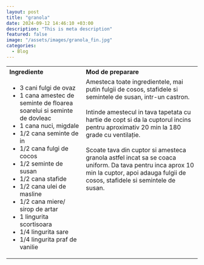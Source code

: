 ```yaml
---
layout: post
title: "granola"
date: 2024-09-12 14:46:10 +03:00
description: "This is meta description"
featured: false
image: "/assets/images/granola_fin.jpg"
categories:
  - Blog
---
```


<table style="width: 100%; border-collapse: collapse;">
  <tr>
    <th style="text-align: left;width: 40%;vertical-align: top;">Ingrediente</th>
    <th style="text-align: left;width: 60%;vertical-align: top;">Mod de preparare</th>
  </tr>
  <tr>
    <td style="text-align: left;width: 40%;vertical-align: top;">
      <ul>
        <li>3 cani fulgi de ovaz </li>
        <li>1 cana amestec de seminte de floarea soarelui si seminte de dovleac</li>
        <li>1 cana nuci, migdale</li>
        <li>1/2 cana seminte de in</li>
        <li>1/2 cana fulgi de cocos</li>
        <li>1/2 seminte de susan</li>
        <li>1/2 cana stafide</li>
        <li>1/2 cana ulei de masline</li>
        <li>1/2 cana miere/ sirop de artar</li>
        <li>1 lingurita scortisoara</li>
        <li>1/4 lingurita sare</li>
        <li>1/4 lingurita praf de vanilie</li>
      </ul>
    </td>
    <td style="text-align: left;width: 60%;vertical-align: top;">
      Amesteca toate ingredientele, mai putin fulgii de cosos, stafidele si semintele de susan, intr-un castron.<br><br>
      Intinde amestecul in tava tapetata cu hartie de copt si da la cuptorul incins pentru aproximativ 20 min la 180 grade cu ventilație. <br><br>
      Scoate tava din cuptor si amesteca granola astfel incat sa se coaca uniform. Da tava pentru inca aprox 10 min la cuptor, apoi adauga fulgii de cosos, stafidele si semintele de susan.
    </td>
  </tr>
</table>
